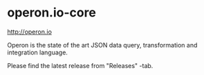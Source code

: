 # operon.io-core

http://operon.io

Operon is the state of the art JSON data query, transformation and integration language.

Please find the latest release from "Releases" -tab.
